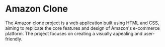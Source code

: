 # Amazon Clone
The Amazon clone project is a web application built using HTML and CSS, aiming to replicate the core features and design of Amazon's e-commerce platform. The project focuses on creating a visually appealing and user-friendly.
